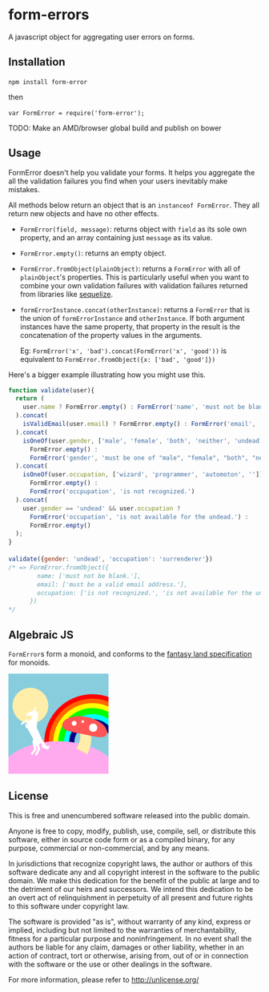 form-errors
===========

A javascript object for aggregating user errors on forms.

Installation
------------

`npm install form-error`

then

`var FormError = require('form-error');`

TODO: Make an AMD/browser global build and publish on bower

Usage
-----

FormError doesn't help you validate your forms. It helps you aggregate the all the
validation failures you find when your users inevitably make mistakes.

All methods below return an object that is an `instanceof FormError`. They all return
new objects and have no other effects.

- `FormError(field, message)`: returns object with `field`
    as its sole own property, and an array containing just `message` as its value.
- `FormError.empty()`: returns an empty object.
- `FormError.fromObject(plainObject)`: returns a `FormError` with all of `plainObject`'s properties.
    This is particularly useful when you want to combine your own validation failures with validation
    failures returned from libraries like [sequelize](http://sequelizejs.com/docs/1.7.8/models#validations).
- `formErrorInstance.concat(otherInstance)`: returns a `FormError` that is the union of `formErrorInstance`
    and `otherInstance`. If both argument instances have the same property, that property in the result
    is the concatenation of the property values in the arguments.

    Eg: `FormError('x', 'bad').concat(FormError('x', 'good'))` is equivalent to
    `FormError.fromObject({x: ['bad', 'good']})`


Here's a bigger example illustrating how you might use this.

```javascript
function validate(user){
  return (
    user.name ? FormError.empty() : FormError('name', 'must not be blank.')
  ).concat(
    isValidEmail(user.email) ? FormError.empty() : FormError('email', 'must be a valid email address.')
  ).concat(
    isOneOf(user.gender, ['male', 'female', 'both', 'neither', 'undead', 'other']) ?
      FormError.empty() :
      FormError('gender', 'must be one of "male", "female", "both", "neither", "undead", or "other."')
  ).concat(
    isOneOf(user.occupation, ['wizard', 'programmer', 'automoton', '']) ?
      FormError.empty() :
      FormError('occpupation', 'is not recognized.')
  ).concat(
    user.gender == 'undead' && user.occupation ?
      FormError('occupation', 'is not available for the undead.') :
      FormError.empty()
  );
}

validate({gender: 'undead', 'occupation': 'surrenderer'})
/* => FormError.fromObject({
        name: ['must not be blank.'],
        email: ['must be a valid email address.'],
        occupation: ['is not recognized.', 'is not available for the undead.']
      })
*/
```

Algebraic JS
------------

`FormError`s form a monoid, and conforms to the
[fantasy land specification](https://github.com/fantasyland/fantasy-land)
for monoids.

![](logo.png)

License
-------

This is free and unencumbered software released into the public domain.

Anyone is free to copy, modify, publish, use, compile, sell, or
distribute this software, either in source code form or as a compiled
binary, for any purpose, commercial or non-commercial, and by any
means.

In jurisdictions that recognize copyright laws, the author or authors
of this software dedicate any and all copyright interest in the
software to the public domain. We make this dedication for the benefit
of the public at large and to the detriment of our heirs and
successors. We intend this dedication to be an overt act of
relinquishment in perpetuity of all present and future rights to this
software under copyright law.

The software is provided "as is", without warranty of any kind,
express or implied, including but not limited to the warranties of
merchantability, fitness for a particular purpose and noninfringement.
In no event shall the authors be liable for any claim, damages or
other liability, whether in an action of contract, tort or otherwise,
arising from, out of or in connection with the software or the use or
other dealings in the software.

For more information, please refer to http://unlicense.org/
